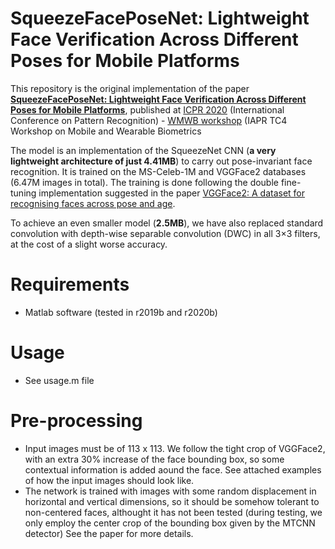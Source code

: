 # SqueezeFacePoseNet: Lightweight Face Verification Across Different Poses for Mobile Platforms



This repository is the original implementation of the paper **[SqueezeFacePoseNet: Lightweight Face Verification Across Different Poses for Mobile Platforms](https://arxiv.org/abs/2007.08566)**, published at [ICPR 2020](https://www.micc.unifi.it/icpr2020/) (International Conference on Pattern Recognition) - [WMWB workshop](http://wmb2020.iapr-tc4.org/) (IAPR TC4 Workshop on Mobile and Wearable Biometrics 

The model is an implementation of the SqueezeNet CNN (**a very lightweight architecture of just 4.41MB**) to carry out pose-invariant face recognition. It is trained on the MS-Celeb-1M and VGGFace2 databases (6.47M images in total). The training is done following the double fine-tuning implementation suggested in the paper [VGGFace2: A dataset for recognising faces across pose and age](https://arxiv.org/abs/1710.08092). 

To achieve an even smaller model (**2.5MB**), we have also replaced standard convolution with depth-wise separable convolution (DWC) in all 3×3 filters, at the cost of a slight worse accuracy.

# Requirements
  - Matlab software (tested in r2019b and r2020b)

# Usage
  - See usage.m file

# Pre-processing
  - Input images must be of 113 x 113. We follow the tight crop of VGGFace2, with an extra 30% increase of the face bounding box, so some contextual information is added aound the face. See attached examples of how the input images should look like. 
  - The network is trained with images with some random displacement in horizontal and vertical dimensions, so it should be somehow tolerant to non-centered faces, althought it has not been tested (during testing, we only employ the center crop of the bounding box given by the MTCNN detector) See the paper for more details.

